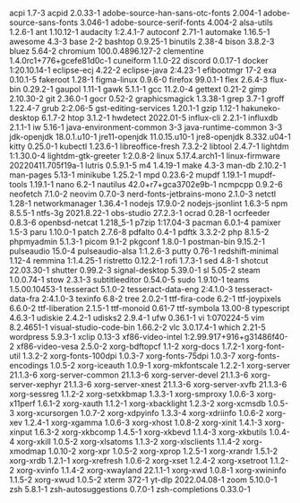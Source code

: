 acpi 1.7-3
acpid 2.0.33-1
adobe-source-han-sans-otc-fonts 2.004-1
adobe-source-sans-fonts 3.046-1
adobe-source-serif-fonts 4.004-2
alsa-utils 1.2.6-1
ant 1.10.12-1
audacity 1:2.4.1-7
autoconf 2.71-1
automake 1.16.5-1
awesome 4.3-3
base 2-2
bashtop 0.9.25-1
binutils 2.38-4
bison 3.8.2-3
bluez 5.64-2
chromium 100.0.4896.127-2
clementine 1.4.0rc1+776+gcefe81d0c-1
cuneiform 1.1.0-22
discord 0.0.17-1
docker 1:20.10.14-1
eclipse-ecj 4.22-2
eclipse-java 2:4.23-1
efibootmgr 17-2
exa 0.10.1-5
fakeroot 1.28-1
figma-linux 0.9.6-0
firefox 99.0.1-1
flex 2.6.4-3
flux-bin 0.29.2-1
gaupol 1.11-1
gawk 5.1.1-1
gcc 11.2.0-4
gettext 0.21-2
gimp 2.10.30-2
git 2.36.0-1
gocr 0.52-2
graphicsmagick 1.3.38-1
grep 3.7-1
groff 1.22.4-7
grub 2:2.06-5
gst-editing-services 1.20.1-1
gzip 1.12-1
hakuneko-desktop 6.1.7-2
htop 3.1.2-1
hwdetect 2022.01-5
influx-cli 2.2.1-1
influxdb 2.1.1-1
iw 5.16-1
java-environment-common 3-3
java-runtime-common 3-3
jdk-openjdk 18.0.1.u10-1
jre11-openjdk 11.0.15.u10-1
jre8-openjdk 8.332.u04-1
kitty 0.25.0-1
kubectl 1.23.6-1
libreoffice-fresh 7.3.2-2
libtool 2.4.7-1
lightdm 1:1.30.0-4
lightdm-gtk-greeter 1:2.0.8-2
linux 5.17.4.arch1-1
linux-firmware 20220411.705f19a-1
lutris 0.5.9.1-5
m4 1.4.19-1
make 4.3-3
man-db 2.10.2-1
man-pages 5.13-1
minikube 1.25.2-1
mpd 0.23.6-2
mupdf 1.19.1-1
mupdf-tools 1.19.1-1
nano 6.2-1
nautilus 42.0+r7+gca3702e9b-1
ncmpcpp 0.9.2-6
neofetch 7.1.0-2
neovim 0.7.0-3
nerd-fonts-jetbrains-mono 2.1.0-3
netctl 1.28-1
networkmanager 1.36.4-1
nodejs 17.9.0-2
nodejs-jsonlint 1.6.3-5
npm 8.5.5-1
ntfs-3g 2021.8.22-1
obs-studio 27.2.3-1
ocrad 0.28-1
ocrfeeder 0.8.3-6
openbsd-netcat 1.218_5-1
p7zip 1:17.04-3
pacman 6.0.1-4
pamixer 1.5-3
paru 1.10.0-1
patch 2.7.6-8
pdfalto 0.4-1
pdftk 3.3.2-2
php 8.1.5-2
phpmyadmin 5.1.3-1
picom 9.1-2
pkgconf 1.8.0-1
postman-bin 9.15.2-1
pulseaudio 15.0-4
pulseaudio-alsa 1:1.2.6-3
putty 0.76-1
redshift-minimal 1.12-4
remmina 1:1.4.25-1
ristretto 0.12.2-1
rofi 1.7.3-1
sed 4.8-1
shotcut 22.03.30-1
shutter 0.99.2-3
signal-desktop 5.39.0-1
sl 5.05-2
steam 1.0.0.74-1
stow 2.3.1-3
subtitleeditor 0.54.0-5
sudo 1.9.10-1
teams 1.5.00.10453-1
tesseract 5.1.0-2
tesseract-data-eng 2:4.1.0-3
tesseract-data-fra 2:4.1.0-3
texinfo 6.8-2
tree 2.0.2-1
ttf-fira-code 6.2-1
ttf-joypixels 6.6.0-2
ttf-liberation 2.1.5-1
ttf-monoid 0.61-7
ttf-symbola 13.00-8
typescript 4.6.3-1
udiskie 2.4.2-1
udisks2 2.9.4-1
ufw 0.36.1-1
vi 1:070224-5
vim 8.2.4651-1
visual-studio-code-bin 1.66.2-2
vlc 3.0.17.4-1
which 2.21-5
wordpress 5.9.3-1
xclip 0.13-3
xf86-video-intel 1:2.99.917+916+g31486f40-2
xf86-video-vesa 2.5.0-2
xorg-bdftopcf 1.1-2
xorg-docs 1.7.2-1
xorg-font-util 1.3.2-2
xorg-fonts-100dpi 1.0.3-7
xorg-fonts-75dpi 1.0.3-7
xorg-fonts-encodings 1.0.5-2
xorg-iceauth 1.0.9-1
xorg-mkfontscale 1.2.2-1
xorg-server 21.1.3-6
xorg-server-common 21.1.3-6
xorg-server-devel 21.1.3-6
xorg-server-xephyr 21.1.3-6
xorg-server-xnest 21.1.3-6
xorg-server-xvfb 21.1.3-6
xorg-sessreg 1.1.2-2
xorg-setxkbmap 1.3.3-1
xorg-smproxy 1.0.6-3
xorg-x11perf 1.6.1-2
xorg-xauth 1.1.2-1
xorg-xbacklight 1.2.3-2
xorg-xcmsdb 1.0.5-3
xorg-xcursorgen 1.0.7-2
xorg-xdpyinfo 1.3.3-4
xorg-xdriinfo 1.0.6-2
xorg-xev 1.2.4-1
xorg-xgamma 1.0.6-3
xorg-xhost 1.0.8-2
xorg-xinit 1.4.1-3
xorg-xinput 1.6.3-2
xorg-xkbcomp 1.4.5-1
xorg-xkbevd 1.1.4-3
xorg-xkbutils 1.0.4-4
xorg-xkill 1.0.5-2
xorg-xlsatoms 1.1.3-2
xorg-xlsclients 1.1.4-2
xorg-xmodmap 1.0.10-2
xorg-xpr 1.0.5-2
xorg-xprop 1.2.5-1
xorg-xrandr 1.5.1-2
xorg-xrdb 1.2.1-1
xorg-xrefresh 1.0.6-2
xorg-xset 1.2.4-2
xorg-xsetroot 1.1.2-2
xorg-xvinfo 1.1.4-2
xorg-xwayland 22.1.1-1
xorg-xwd 1.0.8-1
xorg-xwininfo 1.1.5-2
xorg-xwud 1.0.5-2
xterm 372-1
yt-dlp 2022.04.08-1
zoom 5.10.0-1
zsh 5.8.1-1
zsh-autosuggestions 0.7.0-1
zsh-completions 0.33.0-1

